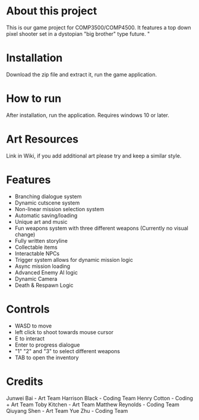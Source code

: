 # About this project
This is our game project for COMP3500/COMP4500. It features a top down pixel shooter set in a dystopian "big brother" type future.
"
# Installation 
Download the zip file and extract it, run the game application.

# How to run
After installation, run the application.
Requires windows 10 or later.

# Art Resources
Link in Wiki, if you add additional art please try and keep a similar style.

# Features
- Branching dialogue system
- Dynamic cutscene system
- Non-linear mission selection system
- Automatic saving/loading
- Unique art and music
- Fun weapons system with three different weapons (Currently no visual change)
- Fully written storyline
- Collectable items
- Interactable NPCs
- Trigger system allows for dynamic mission logic
- Async mission loading
- Advanced Enemy AI logic
- Dynamic Camera
- Death & Respawn Logic


# Controls
- WASD to move
- left click to shoot towards mouse cursor
- E to interact
- Enter to progress dialogue
- "1" "2" and "3" to select different weapons
- TAB to open the inventory

# Credits
Junwei Bai - Art Team
Harrison Black - Coding Team
Henry Cotton - Coding + Art Team
Toby Kitchen - Art Team
Matthew Reynolds - Coding Team
Qiuyang Shen - Art Team
Yue Zhu - Coding Team
